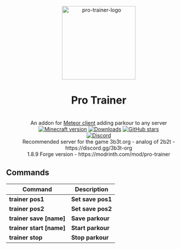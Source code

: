 
<div align="center">
	<img src="https://github.com/user-attachments/assets/690d4d7c-f05d-4d1b-876a-e894e3ea65e0" alt="pro-trainer-logo" width="200px"/>
	<h1>Pro Trainer</h1>
	<br>
		An addon for <a href="https://github.com/MeteorDevelopment/meteor-client">Meteor client</a> adding parkour to any server
	<br>
	<a href="https://www.minecraft.net/"><img src="https://img.shields.io/badge/minecraft%20version-1.21.1-brightgreen" alt="Minecraft version"/></a>
	<a href="https://github.com/Nekiplay/MeteorClientPlus/releases"><img src="https://img.shields.io/github/downloads/MeteorClientPlus/ProTrainer/total" alt="Downloads"/></a>
	<a href="https://github.com/Nekiplay/MeteorClientPlus/stargazers"><img src="https://badgen.net/github/stars/MeteorClientPlus/ProTrainer" alt="GitHub stars"/></a>
	<br>
	<a href="https://discord.gg/N3gqYc7GRS"><img src="https://img.shields.io/badge/support/help/issues-discord-brightgreen" alt="Discord"/></a>
	<br>
	Recommended server for the game
3b3t.org - analog of 2b2t - https://discord.gg/3b3t-org
	<br>
	1.8.9 Forge version - https://modrinth.com/mod/pro-trainer
</div>

## Commands
| Command   | Description                      |
|-----------|----------------------------------|
| **trainer pos1**         | **Set save pos1** |
| **trainer pos2**         | **Set save pos2** |
| **trainer save [name]**  | **Save parkour**  |
| **trainer start [name]** | **Start parkour** |
| **trainer stop**         | **Stop parkour**  |
